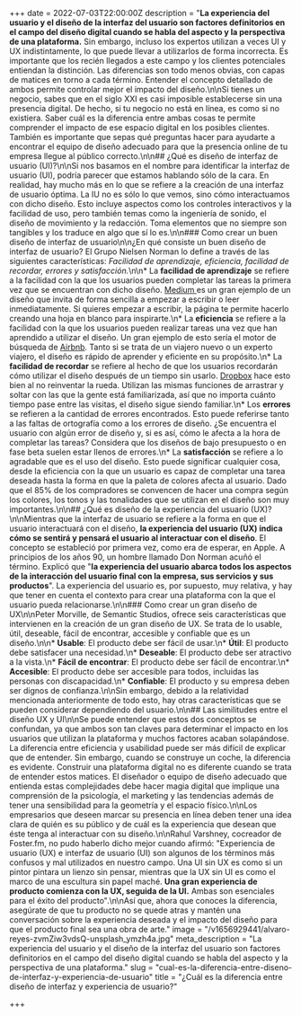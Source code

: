+++
date = 2022-07-03T22:00:00Z
description = "**La experiencia del usuario y el diseño de la interfaz del usuario son factores definitorios en el campo del diseño digital cuando se habla del aspecto y la perspectiva de una plataforma.** Sin embargo, incluso los expertos utilizan a veces UI y UX indistintamente, lo que puede llevar a utilizarlos de forma incorrecta. Es importante que los recién llegados a este campo y los clientes potenciales entiendan la distinción. Las diferencias son todo menos obvias, con capas de matices en torno a cada término. Entender el concepto detallado de ambos permite controlar mejor el impacto del diseño.\n\nSi tienes un negocio, sabes que en el siglo XXI es casi imposible establecerse sin una presencia digital. De hecho, si tu negocio no está en línea, es como si no existiera. Saber cuál es la diferencia entre ambas cosas te permite comprender el impacto de ese espacio digital en los posibles clientes. También es importante que sepas qué preguntas hacer para ayudarte a encontrar el equipo de diseño adecuado para que la presencia online de tu empresa llegue al público correcto.\n\n## ¿Qué es diseño de interfaz de usuario (UI)?\n\nSi nos basamos en el nombre para identificar la interfaz de usuario (UI), podría parecer que estamos hablando sólo de la cara. En realidad, hay mucho más en lo que se refiere a la creación de una interfaz de usuario óptima. La IU no es sólo lo que vemos, sino cómo interactuamos con dicho diseño. Esto incluye aspectos como los controles interactivos y la facilidad de uso, pero también temas como la ingeniería de sonido, el diseño de movimiento y la redacción. Toma elementos que no siempre son tangibles y los traduce en algo que sí lo es.\n\n### Como crear un buen diseño de interfaz de usuario\n\n¿En qué consiste un buen diseño de interfaz de usuario? El Grupo Nielsen Norman lo define a través de las siguientes características: _Facilidad de aprendizaje, eficiencia, facilidad de recordar, errores y satisfacción._\n\n* La **facilidad de aprendizaje** se refiere a la facilidad con la que los usuarios pueden completar las tareas la primera vez que se encuentran con dicho diseño. [Medium ](www.medium.com)es un gran ejemplo de un diseño que invita de forma sencilla a empezar a escribir o leer inmediatamente. Si quieres empezar a escribir, la página te permite hacerlo creando una hoja en blanco para inspirarte.\n* La **eficiencia** se refiere a la facilidad con la que los usuarios pueden realizar tareas una vez que han aprendido a utilizar el diseño. Un gran ejemplo de esto sería el motor de búsqueda de [Airbnb](www.airbnb.com). Tanto si se trata de un viajero nuevo o un experto viajero, el diseño es rápido de aprender y eficiente en su propósito.\n* La **facilidad de recordar** se refiere al hecho de que los usuarios recordarán cómo utilizar el diseño después de un tiempo sin usarlo. [Dropbox](www.dropbox.com) hace esto bien al no reinventar la rueda. Utilizan las mismas funciones de arrastrar y soltar con las que la gente está familiarizada, así que no importa cuánto tiempo pase entre las visitas, el diseño sigue siendo familiar.\n* Los **errores** se refieren a la cantidad de errores encontrados. Esto puede referirse tanto a las faltas de ortografía como a los errores de diseño. ¿Se encuentra el usuario con algún error de diseño y, si es así, cómo le afecta a la hora de completar las tareas? Considera que los diseños de bajo presupuesto o en fase beta suelen estar llenos de errores.\n* La **satisfacción** se refiere a lo agradable que es el uso del diseño. Esto puede significar cualquier cosa, desde la eficiencia con la que un usuario es capaz de completar una tarea deseada hasta la forma en que la paleta de colores afecta al usuario. Dado que el 85% de los compradores se convencen de hacer una compra según los colores, los tonos y las tonalidades que se utilizan en el diseño son muy importantes.\n\n## ¿Qué es diseño de la experiencia del usuario (UX)?\n\nMientras que la interfaz de usuario se refiere a la forma en que el usuario interactuará con el diseño, **la experiencia del usuario (UX) indica cómo se sentirá y pensará el usuario al interactuar con el diseño**. El concepto se estableció por primera vez, como era de esperar, en Apple. A principios de los años 90, un hombre llamado Don Norman acuñó el término. Explicó que \"**la experiencia del usuario abarca todos los aspectos de la interacción del usuario final con la empresa, sus servicios y sus productos**\". La experiencia del usuario es, por supuesto, muy relativa, y hay que tener en cuenta el contexto para crear una plataforma con la que el usuario pueda relacionarse.\n\n### Como crear un gran diseño de UX\n\nPeter Morville, de Semantic Studios, ofrece seis características que intervienen en la creación de un gran diseño de UX. Se trata de lo usable, útil, deseable, fácil de encontrar, accesible y confiable que es un diseño.\n\n* **Usable**: El producto debe ser fácil de usar.\n* **Útil**: El producto debe satisfacer una necesidad.\n* **Deseable**: El producto debe ser atractivo a la vista.\n* **Fácil de encontrar**: El producto debe ser fácil de encontrar.\n* **Accesible**: El producto debe ser accesible para todos, incluidas las personas con discapacidad.\n* **Confiable**: El producto y su empresa deben ser dignos de confianza.\n\nSin embargo, debido a la relatividad mencionada anteriormente de todo esto, hay otras características que se pueden considerar dependiendo del usuario.\n\n## Las similitudes entre el diseño UX y UI\n\nSe puede entender que estos dos conceptos se confundan, ya que ambos son tan claves para determinar el impacto en los usuarios que utilizan la plataforma y muchos factores acaban solapándose. La diferencia entre eficiencia y usabilidad puede ser más difícil de explicar que de entender. Sin embargo, cuando se construye un coche, la diferencia es evidente. Construir una plataforma digital no es diferente cuando se trata de entender estos matices. El diseñador o equipo de diseño adecuado que entienda estas complejidades debe hacer magia digital que implique una comprensión de la psicología, el marketing y las tendencias además de tener una sensibilidad para la geometría y el espacio físico.\n\nLos empresarios que deseen marcar su presencia en línea deben tener una idea clara de quién es su público y de cuál es la experiencia que desean que éste tenga al interactuar con su diseño.\n\nRahul Varshney, cocreador de Foster.fm, no pudo haberlo dicho mejor cuando afirmó: \"Experiencia de usuario (UX) e interfaz de usuario (UI) son algunos de los términos más confusos y mal utilizados en nuestro campo. Una UI sin UX es como si un pintor pintara un lienzo sin pensar, mientras que la UX sin UI es como el marco de una escultura sin papel maché. **Una gran experiencia de producto comienza con la UX, seguida de la UI.** Ambas son esenciales para el éxito del producto\".\n\nAsí que, ahora que conoces la diferencia, asegúrate de que tu producto no se quede atras y mantén una conversación sobre la experiencia deseada y el impacto del diseño para que el producto final sea una obra de arte."
image = "/v1656929441/alvaro-reyes-zvmZiw3vdsQ-unsplash_ymzh4a.jpg"
meta_description = "La experiencia del usuario y el diseño de la interfaz del usuario son factores definitorios en el campo del diseño digital cuando se habla del aspecto y la perspectiva de una plataforma."
slug = "cual-es-la-diferencia-entre-diseno-de-interfaz-y-experiencia-de-usuario"
title = "¿Cuál es la diferencia entre diseño de interfaz y experiencia de usuario?"

+++
